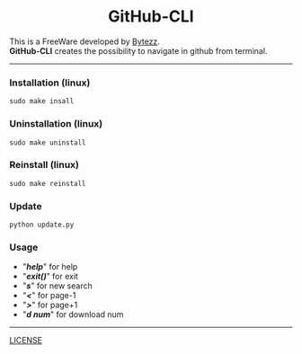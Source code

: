 <center><h1>GitHub-CLI</h1></center>

This is a FreeWare developed by [Bytezz](https://github.com/Bytezz).<br>
<b>GitHub-CLI</b> creates the possibility to navigate in github from terminal.

***

### Installation (linux)

`sudo make insall`

### Uninstallation (linux)

`sudo make uninstall`

### Reinstall (linux)

`sudo make reinstall`

### Update

`python update.py`

### Usage

<ul>
<li>"<i><b>help</b></i>" for help</li>
<li>"<i><b>exit()</b></i>" for exit</li>
<li>"<i><b>s</b></i>" for new search</li>
<li>"<i><b>&#60;</b></i>" for page-1</li>
<li>"<i><b>&#62;</b></i>" for page+1</li>
<li>"<i><b>d num</b></i>" for download num</li>
</ul>

***

[LICENSE](LICENSE)